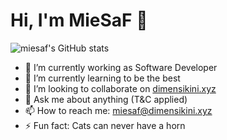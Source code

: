 # Hi, I'm MieSaF 👋

![miesaf's GitHub stats](https://github-readme-stats.vercel.app/api?username=miesaf&show_icons=true&theme=onedark&count_private=true)

- 🔭 I’m currently working as Software Developer
- 🌱 I’m currently learning to be the best
- 👯 I’m looking to collaborate on [dimensikini.xyz](https://dimensikini.xyz)
- 💬 Ask me about anything (T&C applied)
- 📫 How to reach me: miesaf@dimensikini.xyz
- ⚡ Fun fact: Cats can never have a horn
